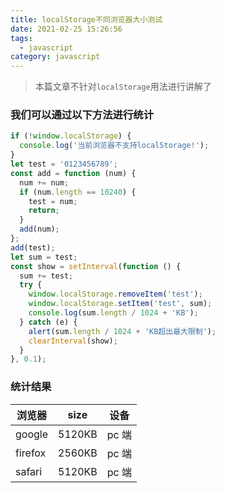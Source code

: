 ```yaml
---
title: localStorage不同浏览器大小测试
date: 2021-02-25 15:26:56
tags:
  - javascript
category: javascript
---
```


> 本篇文章不针对`localStorage`用法进行讲解了

### 我们可以通过以下方法进行统计

```javascript
if (!window.localStorage) {
  console.log('当前浏览器不支持localStorage!');
}
let test = '0123456789';
const add = function (num) {
  num += num;
  if (num.length == 10240) {
    test = num;
    return;
  }
  add(num);
};
add(test);
let sum = test;
const show = setInterval(function () {
  sum += test;
  try {
    window.localStorage.removeItem('test');
    window.localStorage.setItem('test', sum);
    console.log(sum.length / 1024 + 'KB');
  } catch (e) {
    alert(sum.length / 1024 + 'KB超出最大限制');
    clearInterval(show);
  }
}, 0.1);
```

### 统计结果

| 浏览器  | size | 设备  |
| ------- | ---- | ----- |
| google  | 5120KB   | pc 端 |
| firefox | 2560KB   | pc 端 |
| safari  | 5120KB   | pc 端 |
